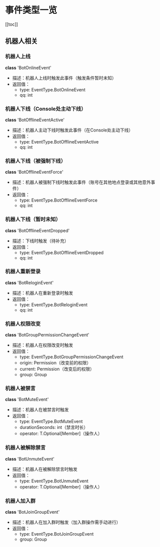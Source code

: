 # 事件类型一览 
[[toc]]

## 机器人相关 


### 机器人上线 
**class** 'BotOnlineEvent' 
 - 描述：机器人上线时触发此事件（触发条件暂时未知）
 - 返回值：
    - type: EventType.BotOnlineEvent
    - qq: int

### 机器人下线（Console处主动下线）
**class** 'BotOfflineEventActive' 
 - 描述：机器人主动下线时触发此事件（在Console处主动下线）
 - 返回值：
    - type: EventType.BotOfflineEventActive
    - qq: int

### 机器人下线（被强制下线）
**class** 'BotOfflineEventForce' 
 - 描述：机器人被强制下线时触发此事件（账号在其他地点登录或其他意外事件）
 - 返回值：
    - type: EventType.BotOfflineEventForce
    - qq: int

### 机器人下线（暂时未知）
**class** 'BotOfflineEventDropped' 
 - 描述：下线时触发（待补充）
 - 返回值：
    - type: EventType.BotOfflineEventDropped
    - qq: int

### 机器人重新登录 
**class** 'BotReloginEvent' 
 - 描述：机器人在重新登录时触发
 - 返回值：
    - type: EventType.BotReloginEvent
    - qq: int

### 机器人权限改变 
**class** 'BotGroupPermissionChangeEvent' 
 - 描述：机器人在权限改变时触发
 - 返回值：
    - type: EventType.BotGroupPermissionChangeEvent
    - origin: Permission（改变前的权限）
    - current: Permission（改变后的权限）
    - group: Group

### 机器人被禁言 
**class** 'BotMuteEvent' 
 - 描述：机器人在被禁言时触发
 - 返回值：
    - type: EventType.BotMuteEvent
    - durationSeconds: int（禁言时长）
    - operator: T.Optional[Member]（操作人）

### 机器人被解除禁言
**class** 'BotUnmuteEvent' 
 - 描述：机器人在被解除禁言时触发
 - 返回值：
    - type: EventType.BotUnmuteEvent
    - operator: T.Optional[Member]（操作人）

### 机器人加入群
**class** 'BotJoinGroupEvent' 
 - 描述：机器人在加入群时触发（加入群操作需手动进行）
 - 返回值：
    - type: EventType.BotJoinGroupEvent
    - group: Group
